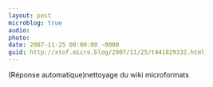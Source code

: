 ```yaml
---
layout: post
microblog: true
audio: 
photo: 
date: 2007-11-25 00:00:00 -0000
guid: http://xtof.micro.blog/2007/11/25/t441829332.html
---
```

(Réponse automatique)nettoyage du wiki microformats
